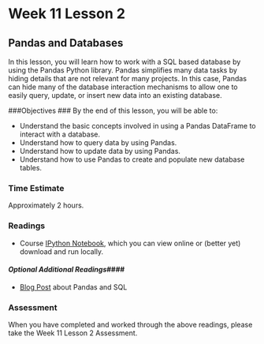 # Week 11 Lesson 2 #
## Pandas and Databases ##

In this lesson, you will learn how to work with a SQL based database by using the Pandas Python library. Pandas simplifies many data tasks by hiding details that are not relevant for many projects. In this case, Pandas can hide many of the database interaction mechanisms to allow one to easily query, update, or insert new data into an existing database. 

###Objectives ###
By the end of this lesson, you will be able to:

- Understand the basic concepts involved in using a Pandas DataFrame to interact with a database.
- Understand how to query data by using Pandas.
- Understand how to update data by using Pandas.
- Understand how to use Pandas to create and populate new database tables.

### Time Estimate ###

Approximately 2 hours.

### Readings ####

- Course [IPython Notebook](http://nbviewer.ipython.org/github/INFO490/spring2015/blob/master/week11/intro2pandasdb.ipynb), which you can view online or (better yet) download and run locally.

#### *Optional Additional Readings*####

- [Blog Post](http://pandas.pydata.org/pandas-docs/stable/comparison_with_sql.html) about Pandas and SQL

### Assessment ###

When you have completed and worked through the above readings, please take the Week 11 Lesson 2 Assessment.
